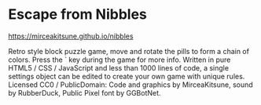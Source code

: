 # Escape from Nibbles

https://mirceakitsune.github.io/nibbles

Retro style block puzzle game, move and rotate the pills to form a chain of colors. Press the ` key during the game for more info. Written in pure HTML5 / CSS / JavaScript and less than 1000 lines of code, a single settings object can be edited to create your own game with unique rules. Licensed CC0 / PublicDomain: Code and graphics by MirceaKitsune, sound by RubberDuck, Public Pixel font by GGBotNet.
